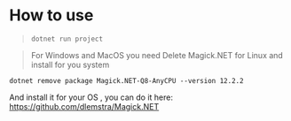 # How to use

>```dotnet run project```

> For Windows and MacOS you need
  Delete Magick.NET for Linux and install for you system

  ```dotnet remove package Magick.NET-Q8-AnyCPU --version 12.2.2```

  And install it for your OS , you can do it here:
  https://github.com/dlemstra/Magick.NET
